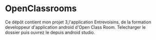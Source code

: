 # OpenClassrooms

Ce dépôt contient mon projet 3,l'application Entrevoisins, de la formation developpeur d'application android d'Open Class Room.
Telecharger le dossier puis ouvrez le depuis android studio.
